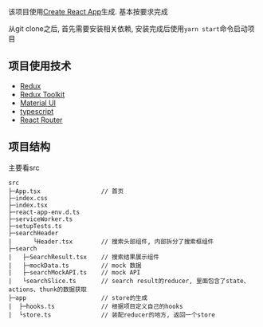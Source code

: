 该项目使用[Create React App](https://github.com/facebook/create-react-app)生成. 基本按要求完成

从git clone之后, 首先需要安装相关依赖, 安装完成后使用`yarn start`命令启动项目
## 项目使用技术
- [Redux](https://redux.js.org/)
- [Redux Toolkit](https://redux-toolkit.js.org/)
- [Material UI](https://material-ui.com/)
- [typescript](https://www.typescriptlang.org/)
- [React Router](https://reactrouter.com/web/guides/quick-start)

## 项目结构
主要看src
```
src
├─App.tsx                 // 首页
├─index.css
├─index.tsx
├─react-app-env.d.ts
├─serviceWorker.ts
├─setupTests.ts
├─searchHeader
|      └Header.tsx        // 搜索头部组件, 内部拆分了搜索框组件
├─search                  
|   ├─SearchResult.tsx    // 搜索结果展示组件
|   ├─mockData.ts         // mock 数据
|   ├─searchMockAPI.ts    // mock API
|   └searchSlice.ts       // search result的reducer, 里面包含了state、actions、thunk的数据获取
├─app                     // store的生成
|  ├─hooks.ts             // 根据项目定义自己的hooks
|  └store.ts              // 装配reducer的地方, 返回一个store
```
